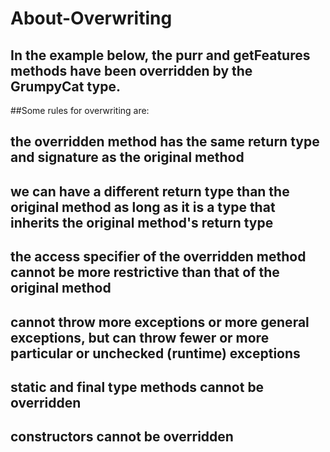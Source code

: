 # About-Overwriting

## In the example below, the purr and getFeatures methods have been overridden by the GrumpyCat type.

##Some rules for overwriting are:

   ## the overridden method has the same return type and signature as the original method
   ## we can have a different return type than the original method as long as it is a type that inherits the original method's return type
   ## the access specifier of the overridden method cannot be more restrictive than that of the original method
   ## cannot throw more exceptions or more general exceptions, but can throw fewer or more particular or unchecked (runtime) exceptions
   ## static and final type methods cannot be overridden
   ## constructors cannot be overridden
